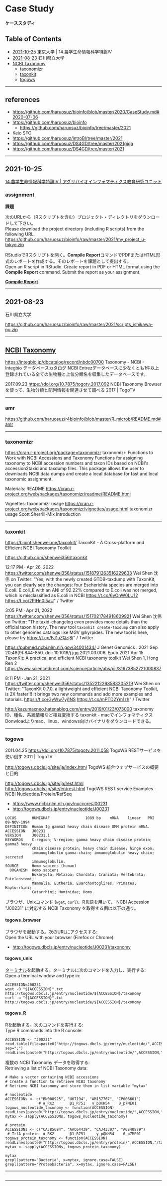 # Case Study
**ケーススタディ**

## Table of Contents
- [2021-10-25](#2021-10-25) 東京大学 | 14.農学生命情報科学特論IV
- [2021-08-23](#2021-08-23) 石川県立大学
- [NCBI Taxonomy](#ncbi-taxonomy)
  - [taxonomizr](#taxonomizr)
  - [taxonkit](#taxonkit)
  - [togows](#togows)

----------
## references
- https://github.com/haruosuz/bioinfo/blob/master/2020/CaseStudy.md#2020-07-06
- https://github.com/haruosuz/bioinfo
  - https://github.com/haruosuz/bioinfo/tree/master/2021
- Keio SFC
- https://github.com/haruosuz/introBI/tree/master/2021
- https://github.com/haruosuz/DS4GD/tree/master/2021giga
- https://github.com/haruosuz/DS4GD/tree/master/2021

----------
## 2021-10-25

[14.農学生命情報科学特論IV | アグリバイオインフォマティクス教育研究ユニット](http://www.iu.a.u-tokyo.ac.jp/lectures/AG14/)

### assignment
**課題**

次のURLから（Rスクリプトを含む）プロジェクト・ディレクトリをダウンロードして下さい。  
Please download the project directory (including R scripts) from the following URL.  
https://github.com/haruosuz/bioinfo/raw/master/2021/my_project_u-tokyo.zip

RStudioでRスクリプトを開く。**Compile Report**コマンドでPDFまたはHTML形式のレポートを作成する。そのレポートを課題として提出する。  
Open an R script in RStudio. Create report in PDF or HTML format using the **Compile Report** command.
Submit the report as your assignment.

[**Compile Report**](https://github.com/haruosuz/DS4GD/blob/master/2020/CaseStudy.md#compile-report)

----------
## 2021-08-23

石川県立大学

https://github.com/haruosuz/bioinfo/raw/master/2021/scripts_ishikawa-pu.zip

----------
## [NCBI Taxonomy](https://www.ncbi.nlm.nih.gov/taxonomy) 

https://integbio.jp/dbcatalog/record/nbdc00700
Taxonomy - NCBI - Integbio データベースカタログ
NCBI Entrezデータベースに少なくとも1件以上登録されている全ての生物種と上位分類名を収集したデータベースです。

2017.09.23
https://doi.org/10.7875/togotv.2017.092
NCBI Taxonomy Browserを使って、生物分類と配列情報を関連させて調べる 2017 | TogoTV

----------
### amr

https://github.com/haruosuz/r4bioinfo/blob/master/R_microb/README.md#amr

----------
### taxonomizr

https://cran.r-project.org/package=taxonomizr
taxonomizr: Functions to Work with NCBI Accessions and Taxonomy
Functions for assigning taxonomy to NCBI accession numbers and taxon IDs based on NCBI's accession2taxid and taxdump files. This package allows the user to downloads NCBI data dumps and create a local database for fast and local taxonomic assignment.

Materials:	README
https://cran.r-project.org/web/packages/taxonomizr/readme/README.html

Vignettes:	taxonomizr usage
https://cran.r-project.org/web/packages/taxonomizr/vignettes/usage.html
taxonomizr usage
Scott Sherrill-Mix
Introduction

----------
### taxonkit

https://bioinf.shenwei.me/taxonkit/
TaxonKit - A Cross-platform and Efficient NCBI Taxonomy Toolkit

https://github.com/shenwei356/taxonkit

12:17 PM · Apr 26, 2022
https://twitter.com/shenwei356/status/1518791263516229633
Wei Shen 沈伟 on Twitter: "Yes, with the newly created GTDB-taxdump with TaxonKit, you can clearly see the changes: four Escherichia species are merged into E.coli. E.coli_E with an ANI of 92.22% compared to E.coli was not merged, which is misclassified as E.coli in NCBI https://t.co/6yOnW0LU12 https://t.co/2PlHn0i5aU" / Twitter

3:05 PM · Apr 21, 2022
https://twitter.com/shenwei356/status/1517021784918609921
Wei Shen 沈伟 on Twitter: "The taxid-changelog even provides more details than the official taxon history. The new tool `taxonkit create-taxdump` can also apply to other genomes catalogs like MGV @kyrpides. The new tool is here, please try https://t.co/FJ1uZQzj8i" / Twitter


https://pubmed.ncbi.nlm.nih.gov/34001434/
J Genet Genomics
. 2021 Sep 20;48(9):844-850. doi: 10.1016/j.jgg.2021.03.006. Epub 2021 Apr 15.
TaxonKit: A practical and efficient NCBI taxonomy toolkit
Wei Shen 1, Hong Ren 2
https://www.sciencedirect.com/science/article/abs/pii/S1673852721000837


8:11 PM · Jan 21, 2021
https://twitter.com/shenwei356/status/1352212268583305219
Wei Shen on Twitter: "TaxonKit 0.7.0, a lightweight and efficient NCBI Taxonomy Toolkit, is 2X faster!!! It brings two new commands and add more examples and tutorials. https://t.co/GyWw7yj1NS https://t.co/mPTD2Ym1zh" / Twitter

http://kazumaxneo.hatenablog.com/entry/2019/01/23/073000
taxonomy ID、種名、系統情報など相互変換する taxonkit - macでインフォマティクス
Donwloadよりmac、linux、windows向けバイナリをダウンロードできる。


----------
### togows

2011.04.25
https://doi.org/10.7875/togotv.2011.058
TogoWS RESTサービスを使い倒す 2011 | TogoTV

http://togows.dbcls.jp/site/ja/index.html
TogoWS
統合ウェブサービスの概要と目的

http://togows.dbcls.jp/site/ja/rest.html
http://togows.dbcls.jp/site/en/rest.html
TogoWS REST service
Examples - NCBI Nucleotide/Protein/RefSeq

- https://www.ncbi.nlm.nih.gov/nuccore/J00231
- http://togows.dbcls.jp/entry/nucleotide/J00231
```
LOCUS       HUMIGHAF                1089 bp    mRNA    linear   PRI 09-NOV-1994
DEFINITION  Human Ig gamma3 heavy chain disease OMM protein mRNA.
ACCESSION   J00231
VERSION     J00231.1
KEYWORDS    C-region; V-region; gamma heavy chain disease protein; gamma3 heavy
            chain disease protein; heavy chain disease; hinge exon;
            immunoglobulin gamma-chain; immunoglobulin heavy chain; secreted
            immunoglobulin.
SOURCE      Homo sapiens (human)
  ORGANISM  Homo sapiens
            Eukaryota; Metazoa; Chordata; Craniata; Vertebrata; Euteleostomi;
            Mammalia; Eutheria; Euarchontoglires; Primates; Haplorrhini;
            Catarrhini; Hominidae; Homo.
```

ブラウザ、Unixコマンド (`wget`, `curl`)、R言語を用いて、
NCBI Accession "J00231" に対応する NCBI Taxonomy を取得する例は以下の通り。

#### togows_browser
ブラウザを起動する。次のURLにアクセスする:  
Open the URL with your browser (Firefox or Chrome):  

- http://togows.dbcls.jp/entry/nucleotide/J00231/taxonomy

#### togows_unix
[ターミナル](https://techacademy.jp/magazine/5155)を起動する。ターミナルに次のコマンドを入力し、実行する:  
Open a terminal window and type in:  
```
ACCESSION=J00231
wget -O "${ACCESSION}".txt http://togows.dbcls.jp/entry/nucleotide/${ACCESSION}/taxonomy
curl -o "${ACCESSION}".txt http://togows.dbcls.jp/entry/nucleotide/${ACCESSION}/taxonomy
```

#### togows_R
Rを起動する。次のコマンドを実行する:  
Type R commands into the R console:  
```
ACCESSION <- "J00231"
read.table(file=paste0("http://togows.dbcls.jp/entry/nucleotide/",ACCESSION,"/taxonomy"), sep=";")
readLines(paste0("http://togows.dbcls.jp/entry/nucleotide/",ACCESSION,"/taxonomy"))
```

複数の NCBI Taxonomy データを取得する:  
Retrieving a list of NCBI Taxonomy data:  
```
# Make a vector containing NCBI accessions
# Create a function to retrieve NCBI taxonomy
# Retrieve NCBI taxonomy and store them in list variable "mytax"

# nucleotide
ACCESSIONs <- c("BN000925", "U67194", "AM157767", "CP006601")
               # α_RK2       β1_R751   γ_pQKH54    θ_p7ME01
togows_nucleotide_taxonomy <- function(ACCESSION) readLines(paste0("http://togows.dbcls.jp/entry/nucleotide/",ACCESSION,"/taxonomy"))
mytax <- sapply(ACCESSIONs, togows_nucleotide_taxonomy)

# protein
ACCESSIONs <- c("CAJ85684", "AAC64439", "CAJ43307", "AGS40879")
 # TrfA protein  α_RK2       β1_R751     γ_pQKH54    θ_p7ME01
togows_protein_taxonomy <- function(ACCESSION) readLines(paste0("http://togows.dbcls.jp/entry/protein/",ACCESSION,"/taxonomy"))
mytax <- sapply(ACCESSIONs, togows_protein_taxonomy)

mytaxgrepl(pattern="Bacteria", x=mytax, ignore.case=FALSE)grepl(pattern="Proteobacteria", x=mytax, ignore.case=FALSE)

```

----------
## 


----------





